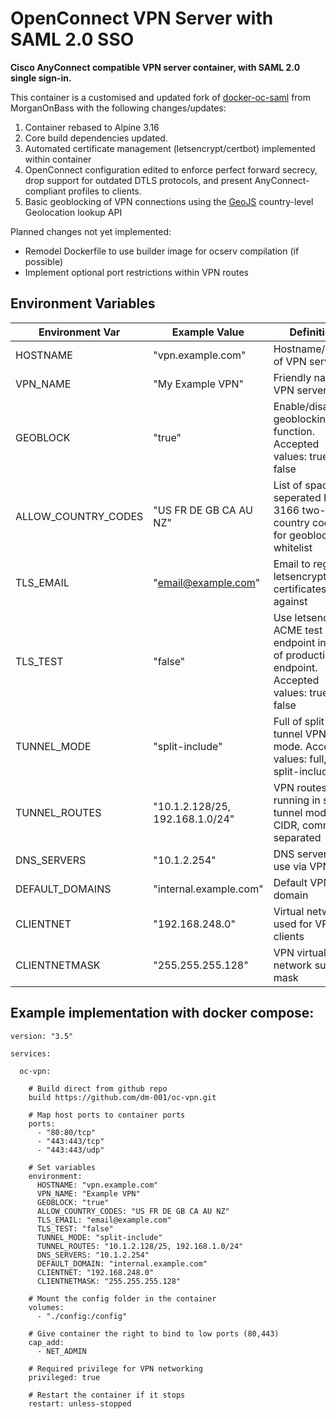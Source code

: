# OpenConnect VPN Server with SAML 2.0 SSO

**Cisco AnyConnect compatible VPN server container, with SAML 2.0 single sign-in.**

This container is a customised and updated fork of [docker-oc-saml](https://github.com/MorganOnBass/docker-ocserv-saml) from MorganOnBass with the following changes/updates:
1. Container rebased to Alpine 3.16
2. Core build dependencies updated.
3. Automated certificate management (letsencrypt/certbot) implemented within container
4. OpenConnect configuration edited to enforce perfect forward secrecy, drop support for outdated DTLS protocols, and present AnyConnect-compliant profiles to clients.
5. Basic geoblocking of VPN connections using the [GeoJS](https://www.geojs.io/) country-level Geolocation lookup API


Planned changes not yet implemented:
- Remodel Dockerfile to use builder image for ocserv compilation (if possible)
- Implement optional port restrictions within VPN routes


## Environment Variables


| Environment Var | Example Value | Definition |
|--|--|--|
| HOSTNAME | "vpn.example.com" | Hostname/FQDN of VPN server |
| VPN_NAME | "My Example VPN" | Friendly name of VPN server |
| GEOBLOCK | "true" | Enable/disable geoblocking function. Accepted values: true, false |
| ALLOW_COUNTRY_CODES | "US FR DE GB CA AU NZ" | List of space-seperated ISO 3166 two-letter country codes for geoblocking whitelist |
| TLS_EMAIL | "email@example.com" | Email to register letsencrypt certificates against |
| TLS_TEST | "false" | Use letsencrypt ACME test endpoint instead of production endpoint. Accepted values: true, false |
| TUNNEL_MODE | "split-include" | Full of split tunnel VPN mode. Accepted values: full, split-include |
| TUNNEL_ROUTES | "10.1.2.128/25, 192.168.1.0/24" | VPN routes if running in split tunnel mode. CIDR, comma separated |
| DNS_SERVERS | "10.1.2.254" | DNS servers to use via VPN |
| DEFAULT_DOMAINS | "internal.example.com" | Default VPN domain |
| CLIENTNET | "192.168.248.0" | Virtual network used for VPN clients |
| CLIENTNETMASK | "255.255.255.128" | VPN virtual network subnet mask | 



## Example implementation with docker compose:

```
version: "3.5"

services:

  oc-vpn:

    # Build direct from github repo
    build https://github.com/dm-001/oc-vpn.git

    # Map host ports to container ports  
    ports:
      - "80:80/tcp"
      - "443:443/tcp"
      - "443:443/udp"

    # Set variables  
    environment:
      HOSTNAME: "vpn.example.com"
      VPN_NAME: "Example VPN"
      GEOBLOCK: "true"
      ALLOW_COUNTRY_CODES: "US FR DE GB CA AU NZ"
      TLS_EMAIL: "email@example.com"
      TLS_TEST: "false"
      TUNNEL_MODE: "split-include"
      TUNNEL_ROUTES: "10.1.2.128/25, 192.168.1.0/24"
      DNS_SERVERS: "10.1.2.254"
      DEFAULT_DOMAIN: "internal.example.com"
      CLIENTNET: "192.168.248.0"
      CLIENTNETMASK: "255.255.255.128"
    
    # Mount the config folder in the container
    volumes:
      - "./config:/config"
      
    # Give container the right to bind to low ports (80,443)
    cap_add:
      - NET_ADMIN
    
    # Required privilege for VPN networking
    privileged: true
    
    # Restart the container if it stops
    restart: unless-stopped
```
